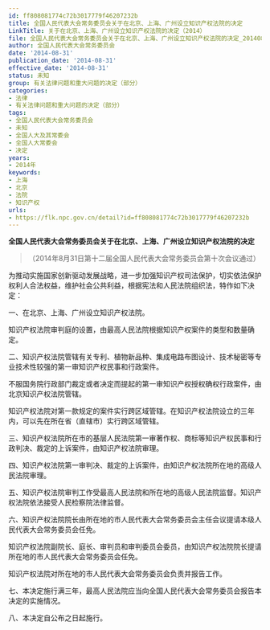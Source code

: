```yaml
---
id: ff808081774c72b3017779f46207232b
title: 全国人民代表大会常务委员会关于在北京、上海、广州设立知识产权法院的决定
LinkTitle: 关于在北京、上海、广州设立知识产权法院的决定（2014）
file: 全国人民代表大会常务委员会关于在北京、上海、广州设立知识产权法院的决定_20140831_ff808081774c72b3017779f46207232b.docx
author: 全国人民代表大会常务委员会
date: '2014-08-31'
publication_date: '2014-08-31'
effective_date: '2014-08-31'
status: 未知
group: 有关法律问题和重大问题的决定（部分）
categories:
- 法律
- 有关法律问题和重大问题的决定（部分）
tags:
- 全国人民代表大会常务委员会
- 未知
- 全国人大及其常委会
- 全国人大常委会
- 决定
years:
- 2014年
keywords:
- 上海
- 北京
- 法院
- 知识产权
urls:
- https://flk.npc.gov.cn/detail?id=ff808081774c72b3017779f46207232b
---
```


**全国人民代表大会常务委员会关于在北京、上海、广州设立知识产权法院的决定**

> （2014年8月31日第十二届全国人民代表大会常务委员会第十次会议通过）

为推动实施国家创新驱动发展战略，进一步加强知识产权司法保护，切实依法保护权利人合法权益，维护社会公共利益，根据宪法和人民法院组织法，特作如下决定：

一、在北京、上海、广州设立知识产权法院。

知识产权法院审判庭的设置，由最高人民法院根据知识产权案件的类型和数量确定。

二、知识产权法院管辖有关专利、植物新品种、集成电路布图设计、技术秘密等专业技术性较强的第一审知识产权民事和行政案件。

不服国务院行政部门裁定或者决定而提起的第一审知识产权授权确权行政案件，由北京知识产权法院管辖。

知识产权法院对第一款规定的案件实行跨区域管辖。在知识产权法院设立的三年内，可以先在所在省（直辖市）实行跨区域管辖。

三、知识产权法院所在市的基层人民法院第一审著作权、商标等知识产权民事和行政判决、裁定的上诉案件，由知识产权法院审理。

四、知识产权法院第一审判决、裁定的上诉案件，由知识产权法院所在地的高级人民法院审理。

五、知识产权法院审判工作受最高人民法院和所在地的高级人民法院监督。知识产权法院依法接受人民检察院法律监督。

六、知识产权法院院长由所在地的市人民代表大会常务委员会主任会议提请本级人民代表大会常务委员会任免。

知识产权法院副院长、庭长、审判员和审判委员会委员，由知识产权法院院长提请所在地的市人民代表大会常务委员会任免。

知识产权法院对所在地的市人民代表大会常务委员会负责并报告工作。

七、本决定施行满三年，最高人民法院应当向全国人民代表大会常务委员会报告本决定的实施情况。

八、本决定自公布之日起施行。
